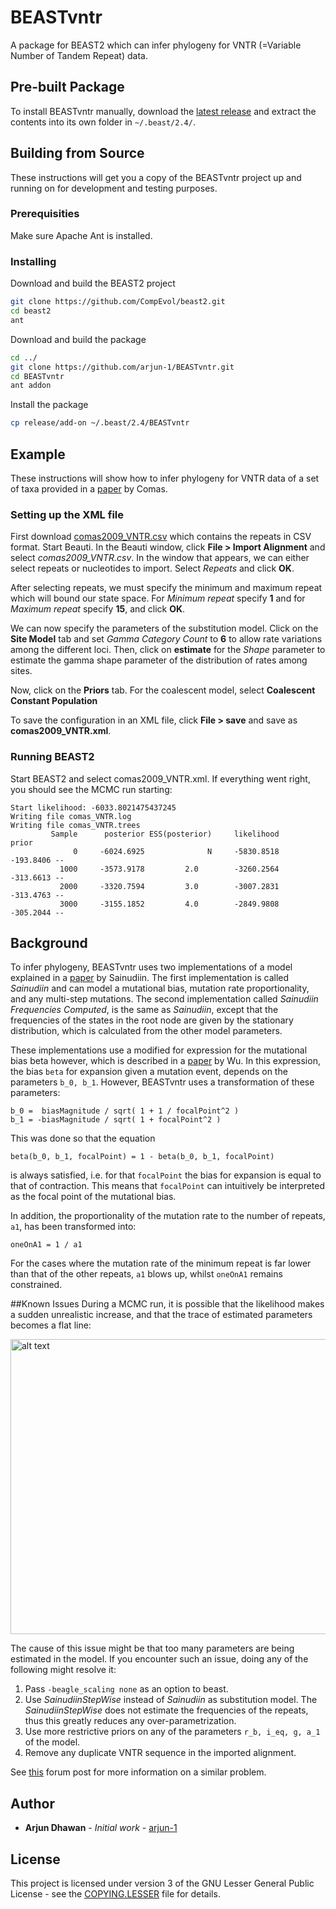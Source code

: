 # BEASTvntr

A package for BEAST2 which can infer phylogeny for VNTR (=Variable Number of Tandem Repeat) data.

## Pre-built Package
To install BEASTvntr manually, download the [latest release](https://github.com/arjun-1/BEASTvntr/releases/download/v0.0.1/BEASTvntr.addon.v0.0.1.zip) and extract the contents into its own folder in `~/.beast/2.4/`.
## Building from Source

These instructions will get you a copy of the BEASTvntr project up and running on for development and testing purposes.

### Prerequisities

Make sure Apache Ant is installed.

### Installing

Download and build the BEAST2 project

```bash
git clone https://github.com/CompEvol/beast2.git
cd beast2
ant
```
Download and build the package
```bash
cd ../
git clone https://github.com/arjun-1/BEASTvntr.git
cd BEASTvntr
ant addon
```
Install the package
```bash
cp release/add-on ~/.beast/2.4/BEASTvntr
```
## Example
These instructions will show how to infer phylogeny for VNTR data of a set of taxa provided in a [paper](http://journals.plos.org/plosone/article?id=10.1371/journal.pone.0007815) by Comas.
### Setting up the XML file
First download [comas2009_VNTR.csv](examples/csv/comas2009_VNTR.csv) which contains the repeats in CSV format. Start Beauti. In the Beauti window, click **File > Import Alignment** and select *comas2009_VNTR.csv*. In the window that appears, we can either select repeats or nucleotides to import. Select *Repeats* and click **OK**.

After selecting repeats, we must specify the minimum and maximum repeat which will bound our state space. For *Minimum repeat* specify **1** and for *Maximum repeat* specify **15**, and click **OK**.

We can now specify the parameters of the substitution model. Click on the **Site Model** tab and set *Gamma Category Count* to **6** to allow rate variations among the different loci. Then, click on **estimate** for the *Shape* parameter to estimate the gamma shape parameter of the distribution of rates among sites.

Now, click on the **Priors** tab. For the coalescent model, select **Coalescent Constant Population**

To save the configuration in an XML file, click **File > save** and save as **comas2009_VNTR.xml**.
### Running BEAST2
Start BEAST2 and select comas2009_VNTR.xml. If everything went right, you should see the MCMC run starting:
```text
Start likelihood: -6033.8021475437245 
Writing file comas_VNTR.log
Writing file comas_VNTR.trees
         Sample      posterior ESS(posterior)     likelihood          prior
              0     -6024.6925              N     -5830.8518      -193.8406 --
           1000     -3573.9178         2.0        -3260.2564      -313.6613 --
           2000     -3320.7594         3.0        -3007.2831      -313.4763 --
           3000     -3155.1852         4.0        -2849.9808      -305.2044 --
```

## Background
To infer phylogeny, BEASTvntr uses two implementations of a model explained in a [paper](http://www.genetics.org/content/168/1/383.long) by Sainudiin. The first implementation is called *Sainudiin* and can model a mutational bias, mutation rate proportionality, and any multi-step mutations. The second implementation called *Sainudiin Frequencies Computed*, is the same as *Sainudiin*, except that the frequencies of the states in the root node are given by the stationary distribution, which is calculated from the other model parameters. 

These implementations use a modified for expression for the mutational bias beta however, which is described in a [paper](http://www.genetics.org/content/188/1/151.long) by Wu. In this expression, the bias `beta` for expansion given a mutation event, depends on the parameters `b_0, b_1`. However, BEASTvntr uses a transformation of these parameters:
```
b_0 =  biasMagnitude / sqrt( 1 + 1 / focalPoint^2 )
b_1 = -biasMagnitude / sqrt( 1 + focalPoint^2 )
```
This was done so that the equation
```
beta(b_0, b_1, focalPoint) = 1 - beta(b_0, b_1, focalPoint)
```
is always satisfied, i.e. for that `focalPoint` the bias for expansion is equal to that of contraction. This means that `focalPoint` can intuitively be interpreted as the focal point of the mutational bias.

In addition, the proportionality of the mutation rate to the number of repeats, `a1`, has been transformed into:
```
oneOnA1 = 1 / a1
```
For the cases where the mutation rate of the minimum repeat is far lower than that of the other repeats, `a1` blows up, whilst `oneOnA1` remains constrained.

##Known Issues
During a MCMC run, it is possible that the likelihood makes a sudden unrealistic increase, and that the trace of estimated parameters becomes a flat line:

<img src="https://cloud.githubusercontent.com/assets/8102654/16612531/bd0c3032-4367-11e6-8b60-1873ff80aef8.png" alt="alt text" width="680" height="472">

The cause of this issue might be that too many parameters are being estimated in the model. If you encounter such an issue, doing any of the following might resolve it:  
1. Pass `-beagle_scaling none` as an option to beast.  
2. Use *SainudiinStepWise* instead of *Sainudiin* as substitution model. The *SainudiinStepWise*   does not estimate the frequencies of the repeats, thus this greatly reduces any over-parametrization.  
3. Use more restrictive priors on any of the parameters `r_b, i_eq, g, a_1` of the model.  
4. Remove any duplicate VNTR sequence in the imported alignment.

See [this](https://groups.google.com/forum/#!topic/beast-users/ScG6PEZTADE) forum post for more information on a similar problem.

## Author

* **Arjun Dhawan** - *Initial work* - [arjun-1](https://github.com/arjun-1)

## License

This project is licensed under version 3 of the GNU Lesser General Public License - see the [COPYING.LESSER](COPYING.LESSER) file for details.

